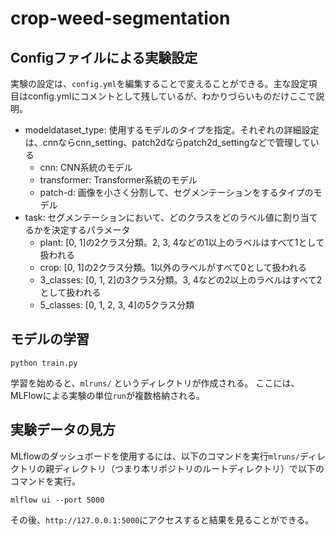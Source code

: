 # crop-weed-segmentation

## Configファイルによる実験設定
実験の設定は、`config.yml`を編集することで変えることができる。主な設定項目はconfig.ymlにコメントとして残しているが、わかりづらいものだけここで説明。
* modeldataset_type: 使用するモデルのタイプを指定。それぞれの詳細設定は、cnnならcnn_setting、patch2dならpatch2d_settingなどで管理している
    * cnn: CNN系統のモデル
    * transformer: Transformer系統のモデル
    * patch-d: 画像を小さく分割して、セグメンテーションをするタイプのモデル
* task: セグメンテーションにおいて、どのクラスをどのラベル値に割り当てるかを決定するパラメータ
    * plant: [0, 1]の2クラス分類。2, 3, 4などの1以上のラベルはすべて1として扱われる
    * crop: [0, 1]の2クラス分類。1以外のラベルがすべて0として扱われる
    * 3_classes: [0, 1, 2]の3クラス分類。3, 4などの2以上のラベルはすべて2として扱われる
    * 5_classes: [0, 1, 2, 3, 4]の5クラス分類

## モデルの学習
```
python train.py
```
学習を始めると、`mlruns/` というディレクトリが作成される。
ここには、MLFlowによる実験の単位`run`が複数格納される。

## 実験データの見方
MLflowのダッシュボードを使用するには、以下のコマンドを実行`mlruns/`ディレクトリの親ディレクトリ（つまり本リポジトリのルートディレクトリ）で以下のコマンドを実行。
```
mlflow ui --port 5000
```
その後、`http://127.0.0.1:5000`にアクセスすると結果を見ることができる。